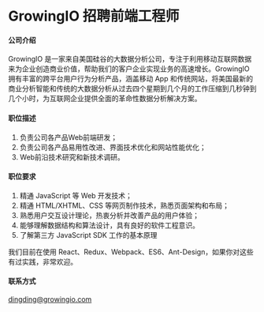 GrowingIO 招聘前端工程师
=========

#### 公司介绍

GrowingIO 是一家来自美国硅谷的大数据分析公司，专注于利用移动互联网数据来为企业创造商业价值，帮助我们的客户企业实现业务的高速增长。GrowingIO 拥有丰富的跨平台用户行为分析产品，涵盖移动 App 和传统网站，将美国最新的商业分析智能和传统的大数据分析从过去四个星期到几个月的工作压缩到几秒钟到几个小时，为互联网企业提供全面的革命性数据分析解决方案。

#### 职位描述

1. 负责公司各产品Web前端研发；
2. 负责公司各产品易用性改进、界面技术优化和网站性能优化；
3. Web前沿技术研究和新技术调研。

#### 职位要求

1. 精通 JavaScript 等 Web 开发技术；
2. 精通 HTML/XHTML、CSS 等网页制作技术，熟悉页面架构和布局；
3. 熟悉用户交互设计理论，热衷分析并改善产品的用户体验；
4. 能够理解数据结构和算法设计，具有良好的软件工程意识。
5. 了解第三方 JavaScript SDK 工作的基本原理

我们目前在使用 React、Redux、Webpack、ES6、Ant-Design，如果你对这些有过实践，非常欢迎。

#### 联系方式

[dingding@growingio.com](mailto:dingding@growingio.com)
